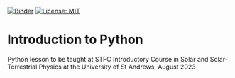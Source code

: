 [![Binder](https://mybinder.org/badge_logo.svg)](https://mybinder.org/v2/gh/StAResComp/stfc-solar-summer-school-python/tree/main/HEAD) [![License: MIT](https://img.shields.io/badge/License-MIT-yellow.svg)](https://opensource.org/licenses/MIT)

# Introduction to Python

Python lesson to be taught at STFC Introductory Course in Solar and Solar-Terrestrial Physics at the University of St Andrews, August 2023
